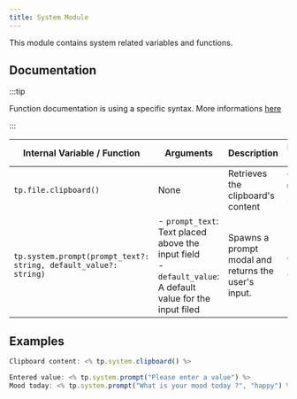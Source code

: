 ```yaml
---
title: System Module
---
```


This module contains system related variables and functions.

## Documentation

:::tip

Function documentation is using a specific syntax. More informations [here](../../syntax#function-documentation-syntax)

:::

| Internal Variable / Function                                 | Arguments                                                    | Description                                         | Example Output           |
| ------------------------------------------------------------ | ------------------------------------------------------------ | --------------------------------------------------- | ------------------------ |
| `tp.file.clipboard()`                                        | None                                                         | Retrieves the clipboard's content                   | `This is my copied text` |
| `tp.system.prompt(prompt_text?: string, default_value?: string)` | - `prompt_text`: Text placed above the input field<br />- `default_value`: A default value for the input filed | Spawns a prompt modal and returns the user's input. | `A value I entered`      |

## Examples

```javascript
Clipboard content: <% tp.system.clipboard() %>

Entered value: <% tp.system.prompt("Please enter a value") %>
Mood today: <% tp.system.prompt("What is your mood today ?", "happy") %>
```